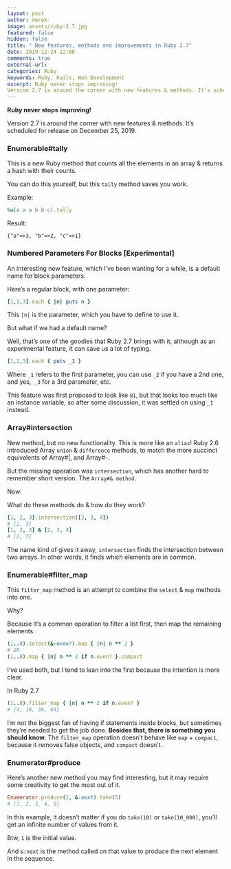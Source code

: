 ```yaml
---
layout: post
author: derek
image: assets/ruby-2.7.jpg
featured: false
hidden: false
title: " New features, methods and improvements in Ruby 2.7"
date: 2019-12-24 12:00
comments: true
external-url:
categories: Ruby
keywords: Ruby, Rails, Web Development
excerpt: Ruby never stops improving!
Version 2.7 is around the corner with new features & methods. It’s scheduled for release on December 25, 2019.
---
```

**Ruby never stops improving!**

Version 2.7 is around the corner with new features & methods. It’s scheduled for release on December 25, 2019.

### Enumerable#tally

This is a new Ruby method that counts all the elements in an array & returns a hash with their counts.

You can do this yourself, but this `tally` method saves you work.

Example:

```ruby
%w(a a a b b c).tally
```

Result:

```
{"a"=>3, "b"=>2, "c"=>1}
```

### Numbered Parameters For Blocks [Experimental]

An interesting new feature, which I’ve been wanting for a while, is a default name for block parameters.

Here’s a regular block, with one parameter:

```ruby
[1,2,3].each { |n| puts n }
```

This `|n|` is the parameter, which you have to define to use it.

But what if we had a default name?

Well, that’s one of the goodies that Ruby 2.7 brings with it, although as an experimental feature, it can save us a lot of typing.

```ruby
[1,2,3].each { puts _1 }
```

Where `_1` refers to the first parameter, you can use `_2` if you have a 2nd one, and yes,` _3` for a 3rd parameter, etc.

This feature was first proposed to look like `@1`, but that looks too much like an instance variable, so after some discussion, it was settled on using `_1` instead.

### Array#intersection

New method, but no new functionality. This is more like an `alias`!
Ruby 2.6 introduced Array `union` & `difference` methods, to match the more succinct equivalents of Array#|, and Array#-.

But the missing operation was `intersection`, which has another hard to remember short version.
The `Array#& method`.

Now:

What do these methods do & how do they work?

```ruby
[1, 2, 3].intersection([2, 3, 4])
# [2, 3]
[1, 2, 3] & [2, 3, 4]
# [2, 3]
```

The name kind of gives it away, `intersection` finds the intersection between two arrays. In other words, it finds which elements are in common.

### Enumerable#filter_map

This `filter_map` method is an attempt to combine the `select` & `map` methods into one.

Why?

Because it’s a common operation to filter a list first, then map the remaining elements.

```ruby
(1..8).select(&:even?).map { |n| n ** 2 }
# OR
(1..8).map { |n| n ** 2 if n.even? }.compact
```

I’ve used both, but I tend to lean into the first because the intention is more clear.

In Ruby 2.7

```ruby
(1..8).filter_map { |n| n ** 2 if n.even? }
# [4, 16, 36, 64]
```
I’m not the biggest fan of having if statements inside blocks, but sometimes they’re needed to get the job done.
**Besides that, there is something you should know.**
The `filter_map` operation doesn’t behave like `map` + `compact`, because it removes false objects, and `compact` doesn’t.

### Enumerator#produce

Here’s another new method you may find interesting, but it may require some creativity to get the most out of it.

```ruby
Enumerator.produce(1, &:next).take(5)
# [1, 2, 3, 4, 5]
```

In this example, it doesn’t matter if you do `take(10)` or `take(10_000)`, you’ll get an infinite number of values from it.

Btw, `1` is the initial value.

And `&:next` is the method called on that value to produce the next element in the sequence.
